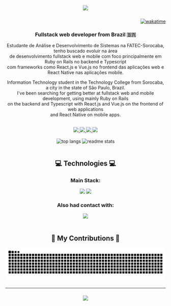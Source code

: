 <h1 align="center">
    <img src="https://readme-typing-svg.demolab.com?font=Caveat&size=35&duration=2000&pause=1000&center=true&vCenter=true&width=435&lines=Hi+there!++%F0%9F%91%8B;Welcome+to+my+GitHub+Page!" />
</h1>
<div align="right">

[![wakatime](https://wakatime.com/badge/user/8c427108-f3c9-4879-8b61-ed709c5e85bb.svg)](https://wakatime.com/@8c427108-f3c9-4879-8b61-ed709c5e85bb)

</div>
<h3 align="center">Fullstack web developer from Brazil 🇧🇷</h3>

<p align="center">Estudante de Análise e Desenvolvimento de Sistemas na FATEC-Sorocaba, tenho buscado evoluir na área<br> de desenvolvimento fullstack web e mobile com foco principalmente em Ruby on Rails no backend e Typescript<br> com frameworks como React.js e Vue.js no frontend das aplicações web e React Native nas aplicações mobile. </p>
<p align="center">Information Technology student in the Technology College from Sorocaba, a city in the state of São Paulo, Brazil.<br> I've been searching for getting better at fullstack web and mobile development, using mainly Ruby on Rails<br> on the backend and Typescript with React.js and Vue.js on the frontend of web applications <br>and React Native on mobile apps.  </p>
<br>

<div align="center"> 
<a href="mailto:dsbfelipe@outlook.com">
    <img src="https://img.shields.io/badge/Microsoft_Outlook-0078D4?style=for-the-badge&logo=microsoft-outlook&logoColor=white" />
  </a>
  <a href="https://gitlab.com/dsbfelipe" target="_blank">
    <img src="https://img.shields.io/badge/GitLab-330F63?style=for-the-badge&logo=gitlab&logoColor=white" target="_blank" />
  </a>
  <a href="https://linkedin.com/in/dsbfelipe" target="_blank">
    <img src="https://img.shields.io/badge/LinkedIn-0077B5?style=for-the-badge&logo=linkedin&logoColor=white" target="_blank" />
  </a>
  <a href="https://stackoverflow.com/users/22372512/dsbfelipe" target="_blank">
    <img src="https://img.shields.io/badge/Stack_Overflow-FE7A16?style=for-the-badge&logo=stack-overflow&logoColor=white" target="_blank" />
  </a>
</div>
<br>


 <div width="900" align="center">
 <img width=424 src="https://github-readme-stats.vercel.app/api/top-langs/?username=dsbfelipe&hide=HTML&langs_count=8&layout=compact&theme=tokyonight&border_radius=10&size_weight=0.5&count_weight=0.5&exclude_repo=github-readme-stats" alt="top langs" />
  <img width=390 src="https://github-readme-stats.vercel.app/api?username=dsbfelipe&count_private=true&show_icons=true&theme=tokyonight&rank_icon=github&border_radius=10" alt="readme stats" />
</div>

<br>




 
<h2 align="center">💻 Technologies 💻</h2>

<div align="center">
    <h3>Main Stack:</h3>
    <img src="https://skillicons.dev/icons?i=linux,git,github,html,css,javascript,bootstrap,jquery,sass,react,tailwind" />
    <img src="https://skillicons.dev/icons?i=redux,d3,postgresql,nodejs,express,mongo,ruby,rails,rabbitmq,ts,elixir" /><br>
    <h3>Also had contact with:</h3>
    <img src="https://skillicons.dev/icons?i=c,cs,dotnet,java,mysql" />
</div>

<br/>

<div align="center">
  <h2>🐍 My Contributions 🐍</h2>
  <picture>
  <source media="(prefers-color-scheme: dark)" srcset="https://raw.githubusercontent.com/dsbfelipe/dsbfelipe/output/github-contribution-grid-snake-dark.svg" />
  <source media="(prefers-color-scheme: light)" srcset="https://raw.githubusercontent.com/dsbfelipe/dsbfelipe/output/github-contribution-grid-snake.svg" />
  <img alt="github-snake" src="https://raw.githubusercontent.com/dsbfelipe/dsbfelipe/output/github-contribution-grid-snake.svg" />
</picture>
  
  <br/>
</div>
<hr>

<h3 align="center">
    <img src="https://readme-typing-svg.demolab.com?font=Caveat&size=35&duration=2000&pause=1000&center=true&vCenter=true&width=435&lines=Thank+you+for+visiting!+%F0%9F%91%8D;Get+in+touch+on+LinkedIn!">
</h3>


